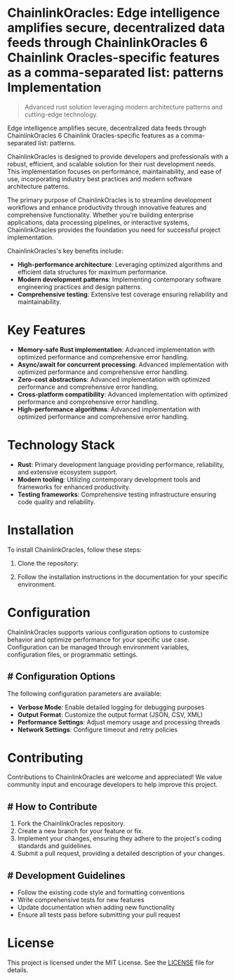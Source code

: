 <!-- fallback_ChainlinkOracles_20251001204018_51221 -->

# ChainlinkOracles: Edge intelligence amplifies secure, decentralized data feeds through ChainlinkOracles 6 Chainlink Oracles-specific features as a comma-separated list: patterns Implementation
> Advanced rust solution leveraging modern architecture patterns and cutting-edge technology.

Edge intelligence amplifies secure, decentralized data feeds through ChainlinkOracles 6 Chainlink Oracles-specific features as a comma-separated list: patterns.

ChainlinkOracles is designed to provide developers and professionals with a robust, efficient, and scalable solution for their rust development needs. This implementation focuses on performance, maintainability, and ease of use, incorporating industry best practices and modern software architecture patterns.

The primary purpose of ChainlinkOracles is to streamline development workflows and enhance productivity through innovative features and comprehensive functionality. Whether you're building enterprise applications, data processing pipelines, or interactive systems, ChainlinkOracles provides the foundation you need for successful project implementation.

ChainlinkOracles's key benefits include:

* **High-performance architecture**: Leveraging optimized algorithms and efficient data structures for maximum performance.
* **Modern development patterns**: Implementing contemporary software engineering practices and design patterns.
* **Comprehensive testing**: Extensive test coverage ensuring reliability and maintainability.

# Key Features

* **Memory-safe Rust implementation**: Advanced implementation with optimized performance and comprehensive error handling.
* **Async/await for concurrent processing**: Advanced implementation with optimized performance and comprehensive error handling.
* **Zero-cost abstractions**: Advanced implementation with optimized performance and comprehensive error handling.
* **Cross-platform compatibility**: Advanced implementation with optimized performance and comprehensive error handling.
* **High-performance algorithms**: Advanced implementation with optimized performance and comprehensive error handling.

# Technology Stack

* **Rust**: Primary development language providing performance, reliability, and extensive ecosystem support.
* **Modern tooling**: Utilizing contemporary development tools and frameworks for enhanced productivity.
* **Testing frameworks**: Comprehensive testing infrastructure ensuring code quality and reliability.

# Installation

To install ChainlinkOracles, follow these steps:

1. Clone the repository:


2. Follow the installation instructions in the documentation for your specific environment.

# Configuration

ChainlinkOracles supports various configuration options to customize behavior and optimize performance for your specific use case. Configuration can be managed through environment variables, configuration files, or programmatic settings.

## # Configuration Options

The following configuration parameters are available:

* **Verbose Mode**: Enable detailed logging for debugging purposes
* **Output Format**: Customize the output format (JSON, CSV, XML)
* **Performance Settings**: Adjust memory usage and processing threads
* **Network Settings**: Configure timeout and retry policies

# Contributing

Contributions to ChainlinkOracles are welcome and appreciated! We value community input and encourage developers to help improve this project.

## # How to Contribute

1. Fork the ChainlinkOracles repository.
2. Create a new branch for your feature or fix.
3. Implement your changes, ensuring they adhere to the project's coding standards and guidelines.
4. Submit a pull request, providing a detailed description of your changes.

## # Development Guidelines

* Follow the existing code style and formatting conventions
* Write comprehensive tests for new features
* Update documentation when adding new functionality
* Ensure all tests pass before submitting your pull request

# License

This project is licensed under the MIT License. See the [LICENSE](https://github.com/Willysc10/ChainlinkOracles/blob/main/LICENSE) file for details.
